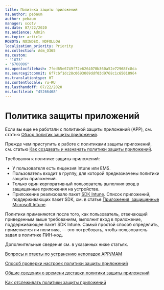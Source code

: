 ```yaml
---
title: Политика защиты приложений
ms.author: pebaum
author: pebaum
manager: scotv
ms.date: 07/22/2020
ms.audience: Admin
ms.topic: article
ROBOTS: NOINDEX, NOFOLLOW
localization_priority: Priority
ms.collection: Adm_O365
ms.custom:
- "1073"
- "6700006"
ms.openlocfilehash: 7fed65e6749f72e6264070b360a52e72968fc8da
ms.sourcegitcommit: 6f7cbf1dc28c0693009ddf03d9768c1c65018964
ms.translationtype: HT
ms.contentlocale: ru-RU
ms.lasthandoff: 07/22/2020
ms.locfileid: "45266468"
---
```

# <a name="application-protection-policy"></a>Политика защиты приложений

Если вы еще не работали с политикой защиты приложений (APP), см. статью [Обзор политик защиты приложений](https://docs.microsoft.com/intune/apps/app-protection-policy).

Прежде чем приступить к работе с политиками защиты приложений, см. статью [Как создавать и назначать политики защиты приложений](https://docs.microsoft.com/intune/app-protection-policies).

Требования к политике защиты приложений:

- У пользователя есть лицензия Intune или EMS.
- Пользователь входит в группу, для которой предназначены политики защиты приложений.
- Только один корпоративный пользователь выполнил вход в защищенные приложения на устройстве.
- Приложение реализовало пакет [SDK Intune](https://docs.microsoft.com/intune/app-sdk-get-started). Список приложений, поддерживающих пакет SDK, см. в статье [Приложения, защищенные Microsoft Intune](https://docs.microsoft.com/intune/apps-supported-intune-apps).

Политики применяются после того, как пользователь, отвечающий приведенным выше требованиям, выполнит вход в приложение, поддерживающее пакет SDK Intune. Самый простой способ определить, применяется ли политика, — это потребовать, чтобы пользователь задал в политике ПИН-код. 

Дополнительные сведения см. в указанных ниже статьях.

[Вопросы и ответы по устранению неполадок APP/MAM](https://docs.microsoft.com/intune/apps/troubleshoot-mam)  

[Способ проверки настроек политики защиты приложений](https://docs.microsoft.com/intune/app-protection-policies-validate)

[Общие сведения о времени доставки политики защиты приложений](https://docs.microsoft.com/intune/app-protection-policy-delivery)  

[Как отслеживать политики защиты приложений](https://docs.microsoft.com/intune/app-protection-policies-monitor)